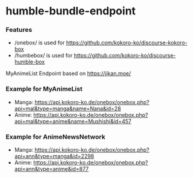 # humble-bundle-endpoint


### Features
- /onebox/ is used for https://github.com/kokoro-ko/discourse-kokoro-box
- /humbebox/ is used for https://github.com/kokoro-ko/discourse-humble-box


MyAnimeList Endpoint based on https://jikan.moe/

### Example for MyAnimeList
- Manga: https://api.kokoro-ko.de/onebox/onebox.php?api=mal&type=manga&name=Nana&id=28
- Anime: https://api.kokoro-ko.de/onebox/onebox.php?api=mal&type=anime&name=Mushishi&id=457


### Example for AnimeNewsNetwork
- Manga: https://api.kokoro-ko.de/onebox/onebox.php?api=ann&type=manga&id=2298
- Anime: https://api.kokoro-ko.de/onebox/onebox.php?api=ann&type=anime&id=877